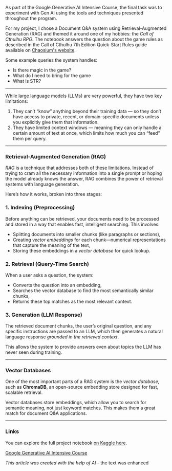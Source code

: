 As part of the Google Generative AI Intensive Course, the final task was to experiment with Gen AI using the tools and techniques presented throughout the program.

For my project, I chose a Document Q&A system using Retrieval-Augmented Generation (RAG) and themed it around one of my hobbies: the *Call of Cthulhu RPG*. The notebook answers the question about the game rules as described in the Call of Cthulhu 7th Edition Quick-Start Rules guide available on [Chaosium's website](https://www.chaosium.com/content/FreePDFs/CoC/CHA23131%20Call%20of%20Cthulhu%207th%20Edition%20Quick-Start%20Rules.pdf?srsltid=AfmBOooV65qRFBnJ-pYV7s86zOziehQukLg41ZcY5zmsB6gP2Jt-PCS1). 

Some example queries the system handles:

- Is there magic in the game?
- What do I need to bring for the game
- What is STR?

---

While large language models (LLMs) are very powerful, they have two key limitations:

1. They can’t “know” anything beyond their training data — so they don’t have access to private, recent, or domain-specific documents unless you explicitly give them that information.
2. They have limited context windows — meaning they can only handle a certain amount of text at once, which limits how much you can “feed” them per query.

---

### Retrieval-Augmented Generation (RAG)

*RAG* is a technique that addresses both of these limitations. Instead of trying to cram all the necessary information into a single prompt or hoping the model already knows the answer, RAG combines the power of retrieval systems with language generation.

Here’s how it works, broken into three stages:

### 1. Indexing (Preprocessing)
Before anything can be retrieved, your documents need to be processed and stored in a way that enables fast, intelligent searching. This involves:

- Splitting documents into smaller chunks (like paragraphs or sections),
- Creating *vector embeddings* for each chunk—numerical representations that capture the meaning of the text,
- Storing these embeddings in a *vector database* for quick lookup.

### 2. Retrieval (Query-Time Search)
When a user asks a question, the system:

- Converts the question into an embedding,
- Searches the vector database to find the most semantically similar chunks,
- Returns these top matches as the most relevant context.

### 3. Generation (LLM Response)
The retrieved document chunks, the user’s original question, and any specific instructions are passed to an LLM, which then generates a natural language response *grounded in the retrieved context*.

This allows the system to provide answers even about topics the LLM has never seen during training.

---

### Vector Databases

One of the most important parts of a RAG system is the *vector database*, such as **ChromaDB**, an open-source embedding store designed for fast, scalable retrieval.

Vector databases store embeddings, which allow you to search for semantic meaning, not just keyword matches. This makes them a great match for document Q&A applications.

---

### Links

You can explore the full project notebook [on Kaggle here](https://www.kaggle.com/code/daryashirokova/call-of-cthulhu-rules-explainer/notebook).

[Google Generative AI Intensive Course](https://rsvp.withgoogle.com/events/google-generative-ai-intensive)

*This article was created with the help of AI* - the text was enhanced
